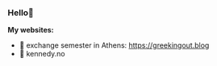### Hello🦖

**My websites:**
- 🐚 exchange semester in Athens: https://greekingout.blog
- 🌸 kennedy.no 
